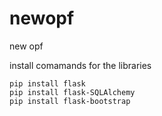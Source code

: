 # newopf
new opf

install comamands for the libraries

    pip install flask
    pip install flask-SQLAlchemy
    pip install flask-bootstrap 